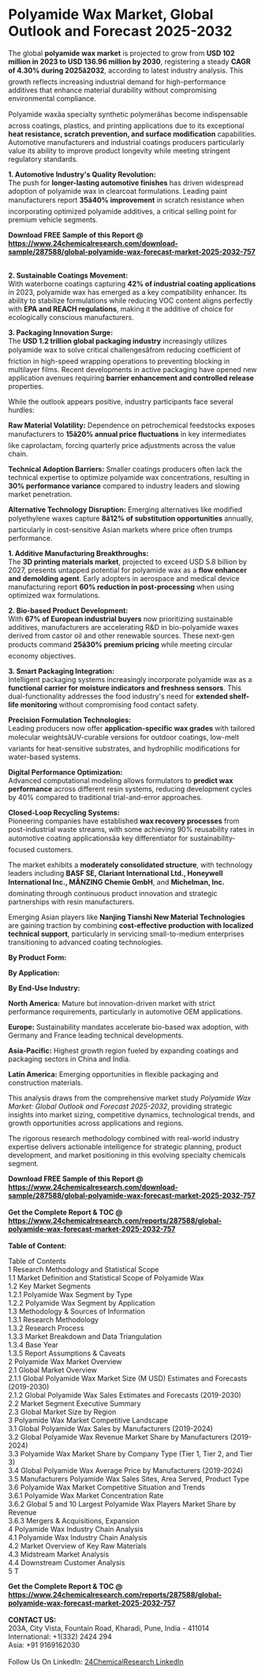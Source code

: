 <h1>Polyamide Wax Market, Global Outlook and Forecast 2025-2032</h1><p>The global <strong>polyamide wax market</strong> is projected to grow from <strong>USD 102 million in 2023 to USD 136.96 million by 2030</strong>, registering a steady <strong>CAGR of 4.30% during 2025â2032</strong>, according to latest industry analysis. This growth reflects increasing industrial demand for high-performance additives that enhance material durability without compromising environmental compliance.</p><p>Polyamide waxâa specialty synthetic polymerâhas become indispensable across coatings, plastics, and printing applications due to its exceptional <strong>heat resistance, scratch prevention, and surface modification</strong> capabilities. Automotive manufacturers and industrial coatings producers particularly value its ability to improve product longevity while meeting stringent regulatory standards.</p><p><strong>1. Automotive Industry's Quality Revolution:</strong><br>
The push for <strong>longer-lasting automotive finishes</strong> has driven widespread adoption of polyamide wax in clearcoat formulations. Leading paint manufacturers report <strong>35â40% improvement</strong> in scratch resistance when incorporating optimized polyamide additives, a critical selling point for premium vehicle segments.</p><div><b>Download FREE Sample of this Report @ 
            <a href="https://www.24chemicalresearch.com/download-sample/287588/global-polyamide-wax-forecast-market-2025-2032-757">
            https://www.24chemicalresearch.com/download-sample/287588/global-polyamide-wax-forecast-market-2025-2032-757</a></b></div><br><p><strong>2. Sustainable Coatings Movement:</strong><br>
With waterborne coatings capturing <strong>42% of industrial coating applications</strong> in 2023, polyamide wax has emerged as a key compatibility enhancer. Its ability to stabilize formulations while reducing VOC content aligns perfectly with <strong>EPA and REACH regulations</strong>, making it the additive of choice for ecologically conscious manufacturers.</p><p><strong>3. Packaging Innovation Surge:</strong><br>
The <strong>USD 1.2 trillion global packaging industry</strong> increasingly utilizes polyamide wax to solve critical challengesâfrom reducing coefficient of friction in high-speed wrapping operations to preventing blocking in multilayer films. Recent developments in active packaging have opened new application avenues requiring <strong>barrier enhancement and controlled release</strong> properties.</p><p>While the outlook appears positive, industry participants face several hurdles:</p><p><strong>Raw Material Volatility:</strong> Dependence on petrochemical feedstocks exposes manufacturers to <strong>15â20% annual price fluctuations</strong> in key intermediates like caprolactam, forcing quarterly price adjustments across the value chain.</p><p><strong>Technical Adoption Barriers:</strong> Smaller coatings producers often lack the technical expertise to optimize polyamide wax concentrations, resulting in <strong>30% performance variance</strong> compared to industry leaders and slowing market penetration.</p><p><strong>Alternative Technology Disruption:</strong> Emerging alternatives like modified polyethylene waxes capture <strong>8â12% of substitution opportunities</strong> annually, particularly in cost-sensitive Asian markets where price often trumps performance.</p><p><strong>1. Additive Manufacturing Breakthroughs:</strong><br>
The <strong>3D printing materials market</strong>, projected to exceed USD 5.8 billion by 2027, presents untapped potential for polyamide wax as a <strong>flow enhancer and demolding agent</strong>. Early adopters in aerospace and medical device manufacturing report <strong>60% reduction in post-processing</strong> when using optimized wax formulations.</p><p><strong>2. Bio-based Product Development:</strong><br>
With <strong>67% of European industrial buyers</strong> now prioritizing sustainable additives, manufacturers are accelerating R&amp;D in bio-polyamide waxes derived from castor oil and other renewable sources. These next-gen products command <strong>25â30% premium pricing</strong> while meeting circular economy objectives.</p><p><strong>3. Smart Packaging Integration:</strong><br>
Intelligent packaging systems increasingly incorporate polyamide wax as a <strong>functional carrier for moisture indicators and freshness sensors</strong>. This dual-functionality addresses the food industry's need for <strong>extended shelf-life monitoring</strong> without compromising food contact safety.</p><p><strong>Precision Formulation Technologies:</strong><br>
	Leading producers now offer <strong>application-specific wax grades</strong> with tailored molecular weightsâUV-curable versions for outdoor coatings, low-melt variants for heat-sensitive substrates, and hydrophilic modifications for water-based systems.</p><p><strong>Digital Performance Optimization:</strong><br>
	Advanced computational modeling allows formulators to <strong>predict wax performance</strong> across different resin systems, reducing development cycles by 40% compared to traditional trial-and-error approaches.</p><p><strong>Closed-Loop Recycling Systems:</strong><br>
	Pioneering companies have established <strong>wax recovery processes</strong> from post-industrial waste streams, with some achieving 90% reusability rates in automotive coating applicationsâa key differentiator for sustainability-focused customers.</p><p>The market exhibits a <strong>moderately consolidated structure</strong>, with technology leaders including <strong>BASF SE, Clariant International Ltd., Honeywell International Inc., MÃNZING Chemie GmbH</strong>, and <strong>Michelman, Inc.</strong> dominating through continuous product innovation and strategic partnerships with resin manufacturers.</p><p>Emerging Asian players like <strong>Nanjing Tianshi New Material Technologies</strong> are gaining traction by combining <strong>cost-effective production with localized technical support</strong>, particularly in servicing small-to-medium enterprises transitioning to advanced coating technologies.</p><p><strong>By Product Form:</strong></p><p><strong>By Application:</strong></p><p><strong>By End-Use Industry:</strong></p><p><strong>North America:</strong> Mature but innovation-driven market with strict performance requirements, particularly in automotive OEM applications.</p><p><strong>Europe:</strong> Sustainability mandates accelerate bio-based wax adoption, with Germany and France leading technical developments.</p><p><strong>Asia-Pacific:</strong> Highest growth region fueled by expanding coatings and packaging sectors in China and India.</p><p><strong>Latin America:</strong> Emerging opportunities in flexible packaging and construction materials.</p><p>This analysis draws from the comprehensive market study <em>Polyamide Wax Market: Global Outlook and Forecast 2025-2032</em>, providing strategic insights into market sizing, competitive dynamics, technological trends, and growth opportunities across applications and regions.</p><p>The rigorous research methodology combined with real-world industry expertise delivers actionable intelligence for strategic planning, product development, and market positioning in this evolving specialty chemicals segment.</p><div><b>Download FREE Sample of this Report @ 
            <a href="https://www.24chemicalresearch.com/download-sample/287588/global-polyamide-wax-forecast-market-2025-2032-757">
            https://www.24chemicalresearch.com/download-sample/287588/global-polyamide-wax-forecast-market-2025-2032-757</a></b></div><br><div><b>Get the Complete Report & TOC @ 
            <a href="https://www.24chemicalresearch.com/reports/287588/global-polyamide-wax-forecast-market-2025-2032-757">
            https://www.24chemicalresearch.com/reports/287588/global-polyamide-wax-forecast-market-2025-2032-757</a></b></div><br>
            <b>Table of Content:</b><p>Table of Contents<br />
1 Research Methodology and Statistical Scope<br />
1.1 Market Definition and Statistical Scope of Polyamide Wax<br />
1.2 Key Market Segments<br />
1.2.1 Polyamide Wax Segment by Type<br />
1.2.2 Polyamide Wax Segment by Application<br />
1.3 Methodology & Sources of Information<br />
1.3.1 Research Methodology<br />
1.3.2 Research Process<br />
1.3.3 Market Breakdown and Data Triangulation<br />
1.3.4 Base Year<br />
1.3.5 Report Assumptions & Caveats<br />
2 Polyamide Wax Market Overview<br />
2.1 Global Market Overview<br />
2.1.1 Global Polyamide Wax Market Size (M USD) Estimates and Forecasts (2019-2030)<br />
2.1.2 Global Polyamide Wax Sales Estimates and Forecasts (2019-2030)<br />
2.2 Market Segment Executive Summary<br />
2.3 Global Market Size by Region<br />
3 Polyamide Wax Market Competitive Landscape<br />
3.1 Global Polyamide Wax Sales by Manufacturers (2019-2024)<br />
3.2 Global Polyamide Wax Revenue Market Share by Manufacturers (2019-2024)<br />
3.3 Polyamide Wax Market Share by Company Type (Tier 1, Tier 2, and Tier 3)<br />
3.4 Global Polyamide Wax Average Price by Manufacturers (2019-2024)<br />
3.5 Manufacturers Polyamide Wax Sales Sites, Area Served, Product Type<br />
3.6 Polyamide Wax Market Competitive Situation and Trends<br />
3.6.1 Polyamide Wax Market Concentration Rate<br />
3.6.2 Global 5 and 10 Largest Polyamide Wax Players Market Share by Revenue<br />
3.6.3 Mergers & Acquisitions, Expansion<br />
4 Polyamide Wax Industry Chain Analysis<br />
4.1 Polyamide Wax Industry Chain Analysis<br />
4.2 Market Overview of Key Raw Materials<br />
4.3 Midstream Market Analysis<br />
4.4 Downstream Customer Analysis<br />
5 T</p><div><b>Get the Complete Report & TOC @ 
            <a href="https://www.24chemicalresearch.com/reports/287588/global-polyamide-wax-forecast-market-2025-2032-757">
            https://www.24chemicalresearch.com/reports/287588/global-polyamide-wax-forecast-market-2025-2032-757</a></b></div><br><b>CONTACT US:</b><br>
            203A, City Vista, Fountain Road, Kharadi, Pune, India - 411014<br>
            International: +1(332) 2424 294<br>
            Asia: +91 9169162030 <br><br>
            Follow Us On LinkedIn: <a href="https://www.linkedin.com/company/24chemicalresearch/">24ChemicalResearch LinkedIn</a>